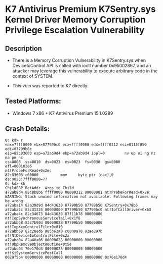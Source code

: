 # K7 Antivirus Premium K7Sentry.sys Kernel Driver Memory Corruption Privilege Escalation Vulnerability

## Description

- There is a Memory Corruption Vulnerability in K7Sentry.sys when DeviceIoControl API is called with ioctl number 0x95002867, and an attacker may leverage this vulnerability to execute arbitrary code in the context of SYSTEM.

- This vuln was reported to K7 directly.

## Tested Platforms: 
- Windows 7 x86 + K7 Antivirus Premium 15.1.0289

## Crash Details:

```
0: kd> r
eax=7fff0000 ebx=87799bc0 ecx=ffff0000 edx=ffff0312 esi=0115f850 edi=87799b6c
eip=82c83603 esp=a72ab9d4 ebp=a72ab9d4 iopl=0         nv up ei ng nz na pe nc
cs=0008  ss=0010  ds=0023  es=0023  fs=0030  gs=0000             efl=00010286
nt!ProbeForRead+0x2e:
82c83603 c60000          mov     byte ptr [eax],0           ds:0023:7fff0000=??
0: kd> kb
ChildEBP RetAddr  Args to Child              
a72ab9d4 88c8b8b6 ffff0000 00000312 00000001 nt!ProbeForRead+0x2e
WARNING: Stack unwind information not available. Following frames may be wrong.
a72aba14 82a39d9d 84d43630 87799b50 87799b50 K7Sentry+0x78b6
a72aba2c 82c31324 00000000 87799b50 87799bc0 nt!IofCallDriver+0x63
a72aba4c 82c34673 84d43630 87f11b78 00000000 nt!IopSynchronousServiceTail+0x1f8
a72abb08 82c7b90d 00000028 87799b50 00000000 nt!IopXxxControlFile+0x810
a72abb68 82c28ed6 885b62a8 c0008a78 82ae897b nt!NtDeviceIoControlFile+0x2a
a72abc04 82a40a06 00000028 00000000 00000000 nt!ObpRemoveObjectRoutine+0x5e
a72abc04 76e170d4 00000028 00000000 00000000 nt!KiSystemServicePostCall
0029f5b4 00000000 00000000 00000000 00000000 0x76e170d4
```